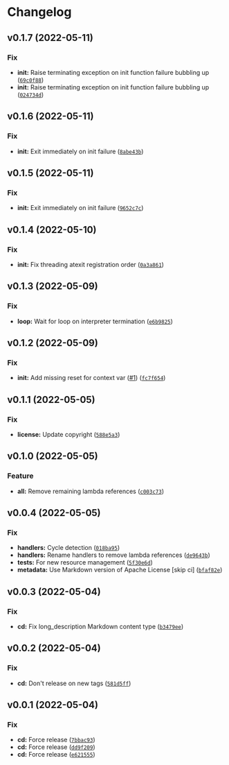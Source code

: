 # Changelog

<!--next-version-placeholder-->

## v0.1.7 (2022-05-11)
### Fix
* **init:** Raise terminating exception on init function failure bubbling up ([`69c0f88`](https://github.com/danielkza/aiolifecycle-py/commit/69c0f8890faca5cb0ff341bfa3b75aea465125cd))
* **init:** Raise terminating exception on init function failure bubbling up ([`024734d`](https://github.com/danielkza/aiolifecycle-py/commit/024734d0e13ab145a529056be495bf9de8fe4746))

## v0.1.6 (2022-05-11)
### Fix
* **init:** Exit immediately on init failure ([`8abe43b`](https://github.com/danielkza/aiolifecycle-py/commit/8abe43b71344445bc42c8003a3ca89508e7409b1))

## v0.1.5 (2022-05-11)
### Fix
* **init:** Exit immediately on init failure ([`9652c7c`](https://github.com/danielkza/aiolifecycle-py/commit/9652c7ce68941826a55be3892d07cac78d27924c))

## v0.1.4 (2022-05-10)
### Fix
* **init:** Fix threading atexit registration order ([`0a3a861`](https://github.com/danielkza/aiolifecycle-py/commit/0a3a861cd01b1b7c34acb253d08a8a05538c7930))

## v0.1.3 (2022-05-09)
### Fix
* **loop:** Wait for loop on interpreter termination ([`e6b9825`](https://github.com/danielkza/aiolifecycle-py/commit/e6b9825ce38134af160ed77c06f0bfb47eef2a83))

## v0.1.2 (2022-05-09)
### Fix
* **init:** Add missing reset for context var ([#1](https://github.com/danielkza/aiolifecycle-py/issues/1)) ([`fc7f654`](https://github.com/danielkza/aiolifecycle-py/commit/fc7f6546711002abb84343bde080b17cf8da97f2))

## v0.1.1 (2022-05-05)
### Fix
* **license:** Update copyright ([`588e5a3`](https://github.com/danielkza/aiolifecycle-py/commit/588e5a3602672310bc76f4077dc0a100953982e4))

## v0.1.0 (2022-05-05)
### Feature
* **all:** Remove remaining lambda references ([`c003c73`](https://github.com/danielkza/aiolifecycle-py/commit/c003c736836e7e59828d10fe494f786345d6e5ec))

## v0.0.4 (2022-05-05)
### Fix
* **handlers:** Cycle detection ([`018ba95`](https://github.com/danielkza/aiolifecycle-py/commit/018ba9507ab88c0f3b66e92d2723f83d0e732e98))
* **handlers:** Rename handlers to remove lambda references ([`de9643b`](https://github.com/danielkza/aiolifecycle-py/commit/de9643bfa4c1b7934d00c35c5e8a8a4441cc209a))
* **tests:** For new resource management ([`5f30e6d`](https://github.com/danielkza/aiolifecycle-py/commit/5f30e6d6f54b55166647947caadc62ae64a0528c))
* **metadata:** Use Markdown version of Apache License [skip ci] ([`bfaf82e`](https://github.com/danielkza/aiolifecycle-py/commit/bfaf82eb3efd0faaa0fcfd0610e3c5f960b17777))

## v0.0.3 (2022-05-04)
### Fix
* **cd:** Fix long_description Markdown content type ([`b3479ee`](https://github.com/danielkza/aiolifecycle-py/commit/b3479ee384df19062b09f42f976854ed0608f991))

## v0.0.2 (2022-05-04)
### Fix
* **cd:** Don't release on new tags ([`581d5ff`](https://github.com/danielkza/aiolifecycle-py/commit/581d5ffc6ec70737841f683e520b77288362df15))

## v0.0.1 (2022-05-04)
### Fix
* **cd:** Force release ([`7bbac93`](https://github.com/danielkza/aiolifecycle-py/commit/7bbac93ee910d88b4ac3ef9a0ff33c0e19af2bab))
* **cd:** Force release ([`dd9f209`](https://github.com/danielkza/aiolifecycle-py/commit/dd9f20986552004674a45f229d8a0e2f70188d96))
* **cd:** Force release ([`e621555`](https://github.com/danielkza/aiolifecycle-py/commit/e6215558d3cbdebf2809c09159f3a1f8d929f33b))

